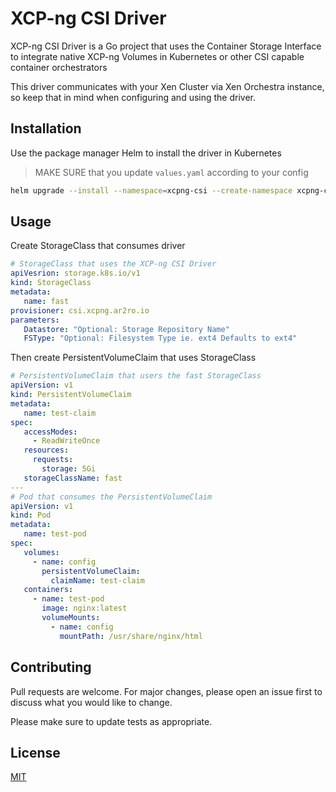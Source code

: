 # XCP-ng CSI Driver

XCP-ng CSI Driver is a Go project that uses the Container Storage Interface to integrate native XCP-ng Volumes in Kubernetes or other CSI capable container orchestrators

This driver communicates with your Xen Cluster via Xen Orchestra instance, 
so keep that in mind when configuring and using the driver. 

## Installation

Use the package manager Helm to install the driver in Kubernetes

> MAKE SURE that you update `values.yaml` according to your config 

```bash
helm upgrade --install --namespace=xcpng-csi --create-namespace xcpng-csi ./chart -f ./values.yaml
```

## Usage

Create StorageClass that consumes driver

```yaml
# StorageClass that uses the XCP-ng CSI Driver
apiVesrion: storage.k8s.io/v1
kind: StorageClass
metadata:
   name: fast
provisioner: csi.xcpng.ar2ro.io
parameters:
   Datastore: "Optional: Storage Repository Name"
   FSType: "Optional: Filesystem Type ie. ext4 Defaults to ext4"
```

Then create PersistentVolumeClaim that uses StorageClass

```yaml
# PersistentVolumeClaim that users the fast StorageClass
apiVersion: v1
kind: PersistentVolumeClaim
metadata:
   name: test-claim
spec:
   accessModes:
     - ReadWriteOnce
   resources:
     requests:
       storage: 5Gi
   storageClassName: fast
---
# Pod that consumes the PersistentVolumeClaim
apiVersion: v1
kind: Pod
metadata:
   name: test-pod
spec:
   volumes:
     - name: config
       persistentVolumeClaim:
         claimName: test-claim
   containers:
     - name: test-pod
       image: nginx:latest
       volumeMounts:
         - name: config
           mountPath: /usr/share/nginx/html
```

## Contributing
Pull requests are welcome. For major changes, please open an issue first to discuss what you would like to change.

Please make sure to update tests as appropriate.

## License
[MIT](https://choosealicense.com/licenses/mit/)
